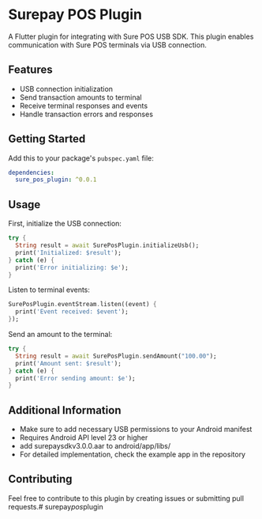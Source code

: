 # Surepay POS Plugin

A Flutter plugin for integrating with Sure POS USB SDK. This plugin enables communication with Sure POS terminals via USB connection.

## Features

* USB connection initialization
* Send transaction amounts to terminal
* Receive terminal responses and events
* Handle transaction errors and responses

## Getting Started

Add this to your package's `pubspec.yaml` file:

```yaml
dependencies:
  sure_pos_plugin: ^0.0.1
```

## Usage

First, initialize the USB connection:

```dart
try {
  String result = await SurePosPlugin.initializeUsb();
  print('Initialized: $result');
} catch (e) {
  print('Error initializing: $e');
}
```

Listen to terminal events:

```dart
SurePosPlugin.eventStream.listen((event) {
  print('Event received: $event');
});
```

Send an amount to the terminal:

```dart
try {
  String result = await SurePosPlugin.sendAmount("100.00");
  print('Amount sent: $result');
} catch (e) {
  print('Error sending amount: $e');
}
```

## Additional Information

* Make sure to add necessary USB permissions to your Android manifest
* Requires Android API level 23 or higher
* add surepaysdkv3.0.0.aar to android/app/libs/
* For detailed implementation, check the example app in the repository

## Contributing

Feel free to contribute to this plugin by creating issues or submitting pull requests.#   s u r e p a y _ p o s _ p l u g i n 
 
 